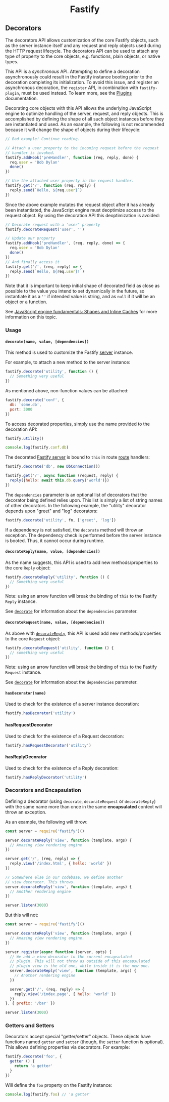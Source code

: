 <h1 align="center">Fastify</h1>

## Decorators

The decorators API allows customization of the core Fastify objects, such as
the server instance itself and any request and reply objects used during the
HTTP request lifecycle. The decorators API can be used to attach any type of
property to the core objects, e.g. functions, plain objects, or native types.

This API is a *synchronous* API. Attempting to define a decoration
asynchronously could result in the Fastify instance booting prior to the
decoration completing its initialization. To avoid this issue, and register an
asynchronous decoration, the `register` API, in combination with
`fastify-plugin`, must be used instead. To learn more, see the
[Plugins](Plugins.md) documentation.

Decorating core objects with this API allows the underlying JavaScript engine
to optimize handling of the server, request, and reply objects. This is
accomplished by defining the shape of all such object instances before they are
instantiated and used. As an example, the following is not recommended because
it will change the shape of objects during their lifecycle:

```js
// Bad example! Continue reading.

// Attach a user property to the incoming request before the request
// handler is invoked.
fastify.addHook('preHandler', function (req, reply, done) {
  req.user = 'Bob Dylan'
  done()
})

// Use the attached user property in the request handler.
fastify.get('/', function (req, reply) {
  reply.send(`Hello, ${req.user}`)
})
```

Since the above example mutates the request object after it has already
been instantiated, the JavaScript engine must deoptimize access to the request
object. By using the decoration API this deoptimization is avoided:

```js
// Decorate request with a 'user' property
fastify.decorateRequest('user', '')

// Update our property
fastify.addHook('preHandler', (req, reply, done) => {
  req.user = 'Bob Dylan'
  done()
})
// And finally access it
fastify.get('/', (req, reply) => {
  reply.send(`Hello, ${req.user}!`)
})
```

Note that it is important to keep initial shape of decorated field as close as possible to the value you intend to set dynamically in the future, so instantiate it as a `''` if intended value is string, and as `null` if it will be an object or a function.

See
[JavaScript engine fundamentals: Shapes and Inline Caches](https://web.archive.org/web/20200201163000/https://mathiasbynens.be/notes/shapes-ics)
for more information on this topic.

### Usage
<a name="usage"></a>

#### `decorate(name, value, [dependencies])`
<a name="decorate"></a>

This method is used to customize the Fastify [server](Server.md) instance.

For example, to attach a new method to the server instance:

```js
fastify.decorate('utility', function () {
  // Something very useful
})
```

As mentioned above, non-function values can be attached:

```js
fastify.decorate('conf', {
  db: 'some.db',
  port: 3000
})
```

To access decorated properties, simply use the name provided to the
decoration API:

```js
fastify.utility()

console.log(fastify.conf.db)
```

The decorated [Fastify server](Server.md) is bound to `this` in route [route](Routes.md) handlers:

```js
fastify.decorate('db', new DbConnection())

fastify.get('/', async function (request, reply) {
  reply({hello: await this.db.query('world')})
})
```

The `dependencies` parameter is an optional list of decorators that the
decorator being defined relies upon. This list is simply a list of string names
of other decorators. In the following example, the "utility" decorator depends
upon "greet" and "log" decorators:

```js
fastify.decorate('utility', fn, ['greet', 'log'])
```

If a dependency is not satisfied, the `decorate` method will throw an exception.
The dependency check is performed before the server instance is booted. Thus,
it cannot occur during runtime.

#### `decorateReply(name, value, [dependencies])`
<a name="decorate-reply"></a>

As the name suggests, this API is used to add new methods/properties to the core
`Reply` object:

```js
fastify.decorateReply('utility', function () {
  // Something very useful
})
```

Note: using an arrow function will break the binding of `this` to the Fastify
`Reply` instance.

See [`decorate`](#decorate) for information about the `dependencies` parameter.

#### `decorateRequest(name, value, [dependencies])`
<a name="decorate-request"></a>

As above with [`decorateReply`](#decorate-reply), this API is used add new
methods/properties to the core `Request` object:

```js
fastify.decorateRequest('utility', function () {
  // something very useful
})
```

Note: using an arrow function will break the binding of `this` to the Fastify
`Request` instance.

See [`decorate`](#decorate) for information about the `dependencies` parameter.

#### `hasDecorator(name)`
<a name="has-decorator"></a>

Used to check for the existence of a server instance decoration:

```js
fastify.hasDecorator('utility')
```

#### hasRequestDecorator
<a name="has-request-decorator"></a>

Used to check for the existence of a Request decoration:

```js
fastify.hasRequestDecorator('utility')
```

#### hasReplyDecorator
<a name="has-reply-decorator"></a>

Used to check for the existence of a Reply decoration:

```js
fastify.hasReplyDecorator('utility')
```

### Decorators and Encapsulation
<a name="decorators-encapsulation"></a>

Defining a decorator (using `decorate`, `decorateRequest` or `decorateReply`)
with the same name more than once in the same **encapsulated** context will
throw an exception.

As an example, the following will throw:

```js
const server = require('fastify')()

server.decorateReply('view', function (template, args) {
  // Amazing view rendering engine
})

server.get('/', (req, reply) => {
  reply.view('/index.html', { hello: 'world' })
})

// Somewhere else in our codebase, we define another
// view decorator. This throws.
server.decorateReply('view', function (template, args) {
  // Another rendering engine
})

server.listen(3000)
```


But this will not:

```js
const server = require('fastify')()

server.decorateReply('view', function (template, args) {
  // Amazing view rendering engine.
})

server.register(async function (server, opts) {
  // We add a view decorator to the current encapsulated
  // plugin. This will not throw as outside of this encapsulated
  // plugin view is the old one, while inside it is the new one.
  server.decorateReply('view', function (template, args) {
    // Another rendering engine
  })

  server.get('/', (req, reply) => {
    reply.view('/index.page', { hello: 'world' })
  })
}, { prefix: '/bar' })

server.listen(3000)
```

### Getters and Setters
<a name="getters-setters"></a>

Decorators accept special "getter/setter" objects. These objects have functions
named `getter` and `setter` (though, the `setter` function is optional). This
allows defining properties via decorators. For example:

```js
fastify.decorate('foo', {
  getter () {
    return 'a getter'
  }
})
```

Will define the `foo` property on the Fastify instance:

```js
console.log(fastify.foo) // 'a getter'
```
